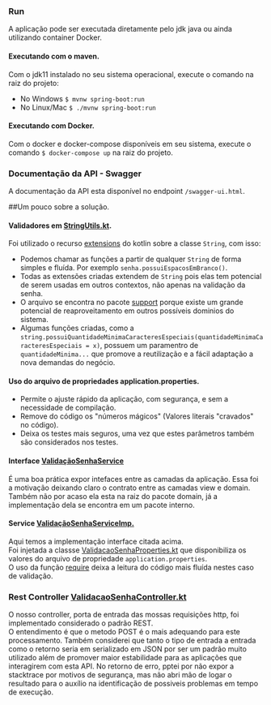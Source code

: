 ### Run
A aplicação pode ser executada diretamente pelo jdk java ou ainda utilizando container Docker.

#### Executando com o maven.
Com o jdk11 instalado no seu sistema operacional, execute o comando na raiz do projeto:  
* No Windows `$ mvnw spring-boot:run`  
* No Linux/Mac `$ ./mvnw spring-boot:run`
 
#### Executando com Docker.
Com o docker e docker-compose disponíveis em seu sistema, execute o comando `$ docker-compose up` na raiz do projeto.

### Documentação da API - Swagger
A documentação da API esta disponível no endpoint `/swagger-ui.html`.

##Um pouco sobre a solução.
#### Validadores em [StringUtils.kt](src/main/kotlin/br/com/bruno/backendchallenge/support/StringUtils.kt).
Foi utilizado o recurso [extensions](https://kotlinlang.org/docs/extensions.html) do kotlin sobre a classe `String`, com isso:
* Podemos chamar as funções a partir de qualquer `String` de forma simples e fluída. Por exemplo `senha.possuiEspacosEmBranco()`.
* Todas as extensões criadas extendem de `String` pois elas tem potencial de serem usadas em outros contextos, não apenas na validação da senha.
* O arquivo se encontra no pacote [support](src/main/kotlin/br/com/bruno/backendchallenge/support) porque existe um grande potencial de reaproveitamento em outros possíveis dominios do sistema.
* Algumas funções criadas, como a `string.possuiQuantidadeMinimaCaracteresEspeciais(quantidadeMinimaCaracteresEspeciais = x)`, possuem um paramentro de `quantidadeMinima...` que promove a reutilização e a fácil adaptação a nova demandas do negócio. 

#### Uso do arquivo de propriedades application.properties.
* Permite o ajuste rápido da aplicação, com segurança, e sem a necessidade de compilação. 
* Remove do código os "números mágicos" (Valores literais "cravados" no código).
* Deixa os testes mais seguros, uma vez que estes parâmetros também são considerados nos testes.

#### Interface [ValidaçãoSenhaService](src/main/kotlin/br/com/bruno/backendchallenge/domain/ValidacaoSenhaService.kt)
É uma boa prática expor intefaces entre as camadas da aplicação. Essa foi a motivação deixando claro o contrato entre as camadas view e domain.  
Também não por acaso ela esta na raiz do pacote domain, já a implementação dela se encontra em um pacote interno.

#### Service [ValidaçãoSenhaServiceImp.](src/main/kotlin/br/com/bruno/backendchallenge/domain/validadoresSenha/ValidaçãoSenhaServiceImp.kt)
Aqui temos a implementação interface citada acima.  
Foi injetada a classse [ValidacaoSenhaProperties.kt](src/main/kotlin/br/com/bruno/backendchallenge/domain/validadoresSenha/ValidacaoSenhaProperties.kt) que disponibiliza os valores do arquivo de propriedade `application.properties`.  
O uso da função [require](https://kotlinlang.org/api/latest/jvm/stdlib/kotlin/require.html) deixa a leitura do código mais fluída nestes caso de validação.

### Rest Controller [ValidacaoSenhaController.kt](src/main/kotlin/br/com/bruno/backendchallenge/endpoint/validacaoSenha/ValidacaoSenhaController.kt)
O nosso controller, porta de entrada das mossas requisições http, foi implementado considerado o padrão REST.  
O entendimento é que o metodo POST é o mais adequando para este processamento.
Também considerei que tanto o tipo de entrada a entrada como o retorno seria em serializado em JSON por ser um padrão muito utilizado além de promover maior estabilidade para as aplicações que interagirem com esta API.
No retorno de erro, pptei por não expor a stacktrace por motivos de segurança, mas não abri mão de logar o resultado para o auxílio na identificação de possiveis problemas em tempo de execução.